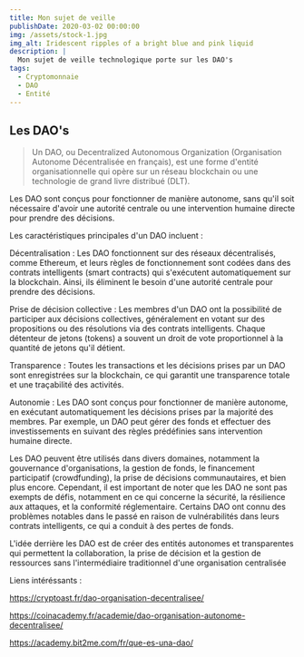 ```yaml
---
title: Mon sujet de veille
publishDate: 2020-03-02 00:00:00
img: /assets/stock-1.jpg
img_alt: Iridescent ripples of a bright blue and pink liquid
description: |
  Mon sujet de veille technologique porte sur les DAO's
tags:
  - Cryptomonnaie 
  - DAO
  - Entité
---
```


## Les DAO's

> Un DAO, ou Decentralized Autonomous Organization (Organisation Autonome Décentralisée en français), est une forme d'entité organisationnelle qui opère sur un réseau blockchain ou une technologie de grand livre distribué (DLT).

 Les DAO sont conçus pour fonctionner de manière autonome, sans qu'il soit nécessaire d'avoir une autorité centrale ou une intervention humaine directe pour prendre des décisions.

Les caractéristiques principales d'un DAO incluent :

Décentralisation : Les DAO fonctionnent sur des réseaux décentralisés, comme Ethereum, et leurs règles de fonctionnement sont codées dans des contrats intelligents (smart contracts) qui s'exécutent automatiquement sur la blockchain. Ainsi, ils éliminent le besoin d'une autorité centrale pour prendre des décisions.

Prise de décision collective : Les membres d'un DAO ont la possibilité de participer aux décisions collectives, généralement en votant sur des propositions ou des résolutions via des contrats intelligents. Chaque détenteur de jetons (tokens) a souvent un droit de vote proportionnel à la quantité de jetons qu'il détient.

Transparence : Toutes les transactions et les décisions prises par un DAO sont enregistrées sur la blockchain, ce qui garantit une transparence totale et une traçabilité des activités.

Autonomie : Les DAO sont conçus pour fonctionner de manière autonome, en exécutant automatiquement les décisions prises par la majorité des membres. Par exemple, un DAO peut gérer des fonds et effectuer des investissements en suivant des règles prédéfinies sans intervention humaine directe.

Les DAO peuvent être utilisés dans divers domaines, notamment la gouvernance d'organisations, la gestion de fonds, le financement participatif (crowdfunding), la prise de décisions communautaires, et bien plus encore. Cependant, il est important de noter que les DAO ne sont pas exempts de défis, notamment en ce qui concerne la sécurité, la résilience aux attaques, et la conformité réglementaire. Certains DAO ont connu des problèmes notables dans le passé en raison de vulnérabilités dans leurs contrats intelligents, ce qui a conduit à des pertes de fonds.

L'idée derrière les DAO est de créer des entités autonomes et transparentes qui permettent la collaboration, la prise de décision et la gestion de ressources sans l'intermédiaire traditionnel d'une organisation centralisée

Liens intéréssants :

https://cryptoast.fr/dao-organisation-decentralisee/

https://coinacademy.fr/academie/dao-organisation-autonome-decentralisee/

https://academy.bit2me.com/fr/que-es-una-dao/